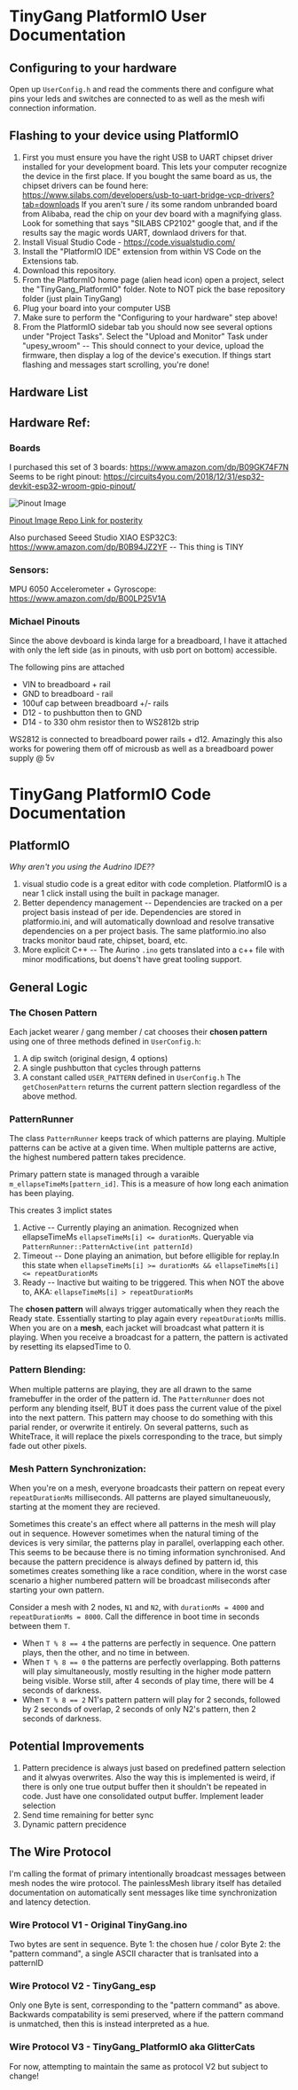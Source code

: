 # TinyGang PlatformIO User Documentation
## Configuring to your hardware
Open up `UserConfig.h` and read the comments there and configure what pins your leds and switches are connected to as well as the mesh wifi connection information.

## Flashing to your device using PlatformIO
1. First you must ensure you have the right USB to UART chipset driver installed for your development board. This lets your computer recognize the device in the first place. If you bought the same board as us, the chipset drivers can be found here: https://www.silabs.com/developers/usb-to-uart-bridge-vcp-drivers?tab=downloads
If you aren't sure / its some random unbranded board from Alibaba, read the chip on your dev board with a magnifying glass. Look for something that says "SILABS CP2102" google that, and if the results say the magic words UART, downlaod drivers for that.
2. Install Visual Studio Code - https://code.visualstudio.com/
3. Install the "PlatformIO IDE" extension from within VS Code on the Extensions tab.
4. Download this repository.
5. From the PlatformIO home page (alien head icon) open a project, select the "TinyGang_PlatformIO" folder. Note to NOT pick the base repository folder (just plain TinyGang)
6. Plug your board into your computer USB
7. Make sure to perform the "Configuring to your hardware" step above!
8. From the PlatformIO sidebar tab you should now see several options under "Project Tasks". Select the "Upload and Monitor" Task under "upesy_wroom" -- This should connect to your device, upload the firmware, then display a log of the device's execution. If things start flashing and messages start scrolling, you're done!

## Hardware List

## Hardware Ref:
### Boards
I purchased this set of 3 boards: https://www.amazon.com/dp/B09GK74F7N
Seems to be right pinout: https://circuits4you.com/2018/12/31/esp32-devkit-esp32-wroom-gpio-pinout/

![Pinout Image](https://circuits4you.com/wp-content/uploads/2018/12/ESP32-Pinout.jpg)

[Pinout Image Repo Link for posterity](../img/ESP32-Pinout.jpg)


Also purchased Seeed Studio XIAO ESP32C3: https://www.amazon.com/dp/B0B94JZ2YF
 -- This thing is TINY
### Sensors:
MPU 6050 Accelerometer + Gyroscope: https://www.amazon.com/dp/B00LP25V1A


### Michael Pinouts
Since the above devboard is kinda large for a breadboard, I have it attached with only the left side (as in pinouts, with usb port on bottom) accessible.

The following pins are attached
* VIN to breadboard + rail
* GND to breadboard - rail
* 100uf cap between breadboard +/- rails
* D12 - to pushbutton then to GND
* D14 - to 330 ohm resistor then to WS2812b strip

WS2812 is connected to breadboard power rails + d12. Amazingly this also works for powering them off of microusb as well as a breadboard power supply @ 5v

# TinyGang PlatformIO Code Documentation

## PlatformIO
*Why aren't you using the Audrino IDE??*
1. visual studio code is a great editor with code completion. PlatformIO is a near 1 click install using the built in package manager.
2. Better dependency management -- Dependencies are tracked on a per project basis instead of per ide. Dependencies are stored in platformio.ini, and will automatically download and resolve transative dependencies on a per project basis. The same platformio.ino also tracks monitor baud rate, chipset, board, etc.
3. More explicit C++ -- The Aurino `.ino` gets translated into a c++ file with minor modifications, but doens't have great tooling support.

## General Logic

### The Chosen Pattern
Each jacket wearer / gang member / cat chooses their **chosen pattern** using one of three methods defined in `UserConfig.h`:
1. A dip switch (original design, 4 options)
2. A single pushbutton that cycles through patterns
3. A constant called `USER_PATTERN` defined in `UserConfig.h`
The `getChosenPattern` returns the current pattern slection regardless of the above method.

### PatternRunner
The class `PatternRunner` keeps track of which patterns are playing. Multiple patterns can be active at a given time. When multiple patterns are active, the highest numbered pattern takes precidence.

Primary pattern state is managed through a varaible `m_ellapseTimeMs[pattern_id]`. This is a measure of how long each animation has been playing.

This creates 3 implict states
1. Active -- Currently playing an animation. Recognized when ellapseTimeMs `ellapseTimeMs[i] <= durationMs`. Queryable via `PatternRunner::PatternActive(int patternId)`
2. Timeout -- Done playing an animation, but before elligible for replay.In this state when `ellapseTimeMs[i] >= durationMs && ellapseTimeMs[i] <= repeatDurationMs`
3. Ready -- Inactive but waiting to be triggered. This when NOT the above to, AKA: `ellapseTimeMs[i] > repeatDurationMs`

The **chosen pattern** will always trigger automatically when they reach the Ready state. Essentially starting to play again every `repeatDurationMs` millis.
When you are on a **mesh**, each jacket will broadcast what pattern it is playing. When you receive a broadcast for a pattern, the pattern is activated by resetting its elapsedTime to 0.

### Pattern Blending: 
When multiple patterns are playing, they are all drawn to the same framebuffer in the order of the pattern id. The `PatternRunner` does not perform any blending itself, BUT it does pass the current value of the pixel into the next pattern. This pattern may choose to do something with this parial render, or overwrite it entirely. On several patterns, such as WhiteTrace, it will replace the pixels corresponding to the trace, but simply fade out other pixels.

### Mesh Pattern Synchronization: 
When you're on a mesh, everyone broadcasts their pattern on repeat every `repeatDurationMs` milliseconds. All patterns are played simultaneuously, starting at the moment they are recieved.

Sometimes this create's an effect where all patterns in the mesh will play out in sequence. However sometimes when the natural timing of the devices is very similar, the patterns play in parallel, overlapping each other. This seems to be because there is no timing information synchronised. And because the pattern precidence is always defined by pattern id, this sometimes creates something like a race condition, where in the worst case scenario a higher numbered pattern will be broadcast miliseconds after starting your own pattern.

Consider a mesh with 2 nodes, `N1` and `N2`, with `durationMs = 4000` and `repeatDurationMs = 8000`. Call the difference in boot time in seconds between them `T`.
- When `T % 8 == 4` the patterns are perfectly in sequence. One pattern plays, then the other, and no time in between.
- When `T % 8 == 0` the patterns are perfectly overlapping. Both patterns will play simultaneously, mostly resulting in the higher mode pattern being visible. Worse still, after 4 seconds of play time, there will be 4 seconds of darkness.
- When `T % 8 == 2` N1's pattern pattern will play for 2 seconds, followed by 2 seconds of overlap, 2 seconds of only N2's pattern, then 2 seconds of darkness.

## Potential Improvements

1. Pattern precidence is always just based on predefined pattern selection and it alwyas overwrites.
    Also the way this is implemented is weird, if there is only one true output buffer then it shouldn't be repeated in code. Just have one consolidated output buffer.
    Implement leader selection
2. Send time remaining for better sync
3. Dynamic pattern precidence 

## The Wire Protocol
I'm calling the format of primary intentionally broadcast messages between mesh nodes the wire protocol. The painlessMesh library itself has detailed documentation on automatically sent messages like time synchronization and latency detection.

### Wire Protocol V1 - Original TinyGang.ino
Two bytes are sent in sequence.
Byte 1: the chosen hue / color
Byte 2: the "pattern command", a single ASCII character that is tranlsated into a patternID
### Wire Protocol V2 - TinyGang_esp
Only one Byte is sent, corresponding to the "pattern command" as above.
Backwards compatability is semi preserved, where if the pattern command is unmatched, then this is instead interpreted as a hue.

### Wire Protocol V3 - TinyGang_PlatformIO aka GlitterCats
For now, attempting to maintain the same as protocol V2 but subject to change!